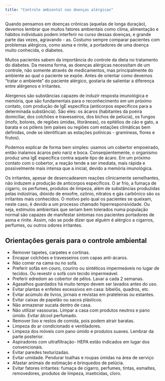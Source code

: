 ```yaml
---
title: "Controle ambiental nas doenças alérgicas"
---
```



Quando pensamos em doenças crônicas (aquelas de longa duração), devemos lembrar que muitos fatores ambientais como clima, alimentação e hábitos individuais podem interferir no curso dessas doenças, e grande parte das vezes, agravando - as. Costumo sempre comparar pacientes com problemas alérgicos, como asma e rinite, a portadores de uma doença muito conhecida, o diabetes.

Muitos pacientes sabem da importância do controle da dieta no tratamento do diabetes. Da mesma forma, as doenças alérgicas necessitam de um controle, não somente através de medicamentos, mas principalmente do ambiente ao qual o paciente se expõe. Antes de orientar como devemos “tratar o ambiente” do paciente alérgico, gostaria de salientar a diferença entre alérgenos e irritantes.


<shapetype coordsize="21600,21600" filled="f" id="t75" o:preferrelative="t" o:spt="75" path="m@4@5l@4@11@9@11@9@5xe" stroked="f">
    <stroke joinstyle="miter"></stroke>
    <formulas>
        <f eqn="if lineDrawn pixelLineWidth 0"></f>
        <f eqn="sum @0 1 0"></f>
        <f eqn="sum 0 0 @1"></f>
        <f eqn="prod @2 1 2"></f>
        <f eqn="prod @3 21600 pixelWidth"></f>
        <f eqn="prod @3 21600 pixelHeight"></f>
        <f eqn="sum @0 0 1"></f>
        <f eqn="prod @6 1 2"></f>
        <f eqn="prod @7 21600 pixelWidth"></f>
        <f eqn="sum @8 21600 0"></f>
        <f eqn="prod @7 21600 pixelHeight"></f>
        <f eqn="sum @10 21600 0"></f>
    </formulas>
    <path gradientshapeok="t" o:connecttype="rect" o:extrusionok="f"></path>
    <lock aspectratio="t" v:ext="edit"></lock>
</shapetype>
<shape id="s1026" style="height: 100.2pt; left: 0px; margin-left: 0px; margin-top: 2.4pt; position: absolute; text-align: left; width: 103.85pt; z-index: 251655168;"
    type="#t75">
    <imagedata o:title="imagess" src="file:///C:\DOCUME~1\User\CONFIG~1\Temp\msohtmlclip1\01\clip_image001.jpg"></imagedata>
    <wrap type="square"></wrap>
</shape>
<shape id="s1027" style="height: 112.1pt; left: 0px; margin-left: 299.25pt; margin-top: 110.8pt; position: absolute; text-align: left; width: 141.75pt; z-index: 251656192;"
    type="#t75">
    <imagedata o:title="fungos" src="file:///C:\DOCUME~1\User\CONFIG~1\Temp\msohtmlclip1\01\clip_image003.jpg"></imagedata>
    <wrap type="square"></wrap>
</shape>

Alergenos são substâncias capazes de induzir resposta imunológica e memória, que são fundamentais para o reconhecimento em um próximo contato, com produção de IgE específica (anticorpos específicos para a determinada substância). São eles: os ácaros (habitantes da poeira domiciliar, dos colchões e travesseiros, dos bichos de pelúcia), os fungos (mofo, bolores, de regiões úmidas, litorâneas), os epitélios de cão e gato, a barata e os pólens (em países ou regiões com estações climáticas bem definidas, onde se identificam as estações polínicas - gramíneas, flores e frutos). 

<shape id="s1029" style="height: 91.25pt; left: 0px; margin-left: 90pt; margin-top: 0.55pt; position: absolute; text-align: left; width: 99pt; z-index: 251658240;"
    type="#t75">
    <imagedata o:title="polen" src="file:///C:\DOCUME~1\User\CONFIG~1\Temp\msohtmlclip1\01\clip_image005.jpg"></imagedata>
    <wrap type="square"></wrap>
</shape>
<shape id="s1028" style="height: 90.95pt; left: 0px; margin-left: -0.3pt; margin-top: 0.85pt; position: absolute; text-align: left; width: 91.5pt; z-index: 251657216;"
    type="#t75">
    <imagedata o:title="polens" src="file:///C:\DOCUME~1\User\CONFIG~1\Temp\msohtmlclip1\01\clip_image007.jpg"></imagedata>
    <wrap type="square"></wrap>
</shape>

Podemos explicar de forma bem simples: usamos um cobertor empoeirado, então inalamos ácaros pelo nariz e boca. Conseqüentemente,
o organismo produz uma IgE específica contra aquele tipo de ácaro. Em um próximo contato com o cobertor, a reação tende a
ser imediata, mais rápida e possivelmente mais intensa que a inicial, devido a memória imunológica.

<shape id="s1031" style="height: 118pt; left: 0px; margin-left: 315.75pt; margin-top: 125pt; position: absolute; text-align: left; width: 125.25pt; z-index: 251660288;"
    type="#t75">
    <imagedata o:title="gato" src="file:///C:\DOCUME~1\User\CONFIG~1\Temp\msohtmlclip1\01\clip_image009.jpg"></imagedata>
    <wrap type="square"></wrap>
</shape>
<shape fillcolor="#0c9" id="s1030" style="height: 114.85pt; left: 0px; margin-left: 0px; margin-top: 0px; position: absolute; text-align: left; width: 153.1pt; z-index: 251659264;"
    type="#t75">
    <imagedata o:title="" src="file:///C:\DOCUME~1\User\CONFIG~1\Temp\msohtmlclip1\01\clip_image011.png"></imagedata>
    <wrap type="square"></wrap>
</shape>

Os irritantes, apesar de desencadearem reações clinicamente semelhantes, não induzem a produção de anticorpos específicos. O ar frio, a fumaça de cigarro, os perfumes, produtos de limpeza, além de substâncias produzidas pelas indústrias, dióxido de enxofre, ozônio, nitratos e gás carbônico são os irritantes mais conhecidos. O motivo pelo qual os pacientes se queixam, neste caso, é devido a um processo chamado hiperresponsividade. Ou seja, estímulos ambientais que seriam bem tolerados numa população normal são capazes de manifestar sintomas nos pacientes portadores de asma e rinite. Assim, não se pode dizer que alguém é alérgico a cigarros, perfumes, ou outros odores irritantes.

## Orientações gerais para o controle ambiental

- Remover tapetes, carpetes e cortinas.
- Encapar colchões e travesseiros com capas anti-ácaros.
- Não comer na cama ou no sofá.
- Preferir sofás em couro, courino ou sintéticos impermeáveis no lugar de tecidos. Ou revestir o sofá com tecido impermeável.
- Preferir edredom ao cobertor de pêlos. Lavar a cada 2 semanas.
- Agasalhos guardados há muito tempo devem ser lavados antes do uso.    
- Evitar plantas e enfeites excessivos em casa: bibelôs, quadros, etc.
- Evitar acúmulo de livros, jornais e revistas em prateleiras ou estantes.
- Evitar caixas de papelão ou sacos plásticos.
- Não armazenar sucata dentro de casa.
- Não utilizar vassouras. Limpar a casa com produtos neutros e pano úmido. Evitar álcool perfumado.
- Remover lixo e restos de comida, pois podem atrair baratas.
- Limpeza do ar condicionado e ventiladores.
- Limpeza dos móveis com pano úmido e produtos suaves. Lembrar da parte posterior.
- Aspiradores com ultrafiltração- HEPA estão indicados em lugar dos convencionais.
- Evitar paredes texturizadas.
- Evitar umidade. Pendurar toalhas e roupas úmidas na área de serviço
- Afastar animais de estimação e brinquedos de pelúcia.
- Evitar fatores irritantes: fumaça de cigarro, perfumes, tintas, esmaltes, removedores, produtos de limpeza, inseticidas, cloro. 
